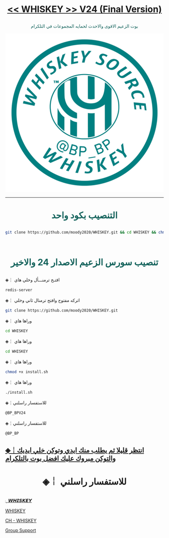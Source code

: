 # <p align="center" style="color:#cb3349" > [<< WHISKEY >> V24 (Final Version)](https://telegram.me/swhiskee)

 <p align="center" style="color: #14635c;" > بوت الزعيم الاقوى والاحدث لحمايه المجموعات في التلكرام
<p align="center"><img src="زعيم.jpg" alt="بوت زعيم" title="بوت زعيم">

***

# <p align="center" style="color: #14635c;" > التنصيب بكود واحد
```sh
git clone https://github.com/moody2020/WHISKEY.git && cd WHISKEY && chmod +x install.sh &&./install.sh
```


<br>

# <p align="center" style="color: #14635c;" >  تنصيب سورس الزعيم الاصدار 24 والاخير

◈￤  افتـح ترمنـــأل وخلي هاي
```sh
redis-server
```
◈￤  اتركه مفتوح وافتح ترمنال ثاني وخلي
```sh
git clone https://github.com/moody2020/WHISKEY.git
```
◈￤  وراها هاي
```sh
cd WHISKEY
```
◈￤  وراها هاي 
```sh
cd WHISKEY
```
◈￤  وراها هاي 
```sh
chmod +x install.sh
```
◈￤  وراها هاي 
```sh
./install.sh
```
◈￤للاستفسار راسلني 
```sh
@BP_BPV24
```
◈￤للاستفسار راسلني 
```sh
@BP_BP
```
##  [◈￤انتظر قليلا ثم يطلب منك ايدي وتوكن خلي ايديك والتوكن مبروك عليك افضل بوت بالتلكرام](https://telegram.me/swhiskee)
# <p align="center"> ◈￤  للاستفسار راسلني 

  [⁨𓏺˛ 𝙒𝙃𝙄𝙎𝙆𝙀𝙔 ](https://telegram.me/swhiskee) <br>
  
  [WHISKEY](https://telegram.me/BP_BP) <br>
  
  [CH - WHISKEY](https://telegram.me/swhiskee) <br>
  
  [Group Support](https://telegram.me/BP_BP)<br>
